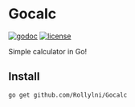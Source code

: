 # Gocalc
[![godoc](https://godoc.org/github.com/Rollylni/Gocalc?status.svg)](https://pkg.go.dev/github.com/Rollylni/Gocalc)
[![license](https://img.shields.io/github/license/rollylni/gocalc?style=flat-square)](https://en.wikipedia.org/wiki/MIT_License)

Simple calculator in Go!

## Install
```bash
go get github.com/Rollylni/Gocalc
```
